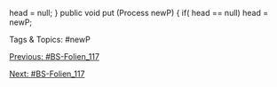 head = null;
}
public void put (Process newP) {
if( head == null)
head = newP;

   Tags & Topics:
   #newP

[Previous: #BS-Folien_117](BS-Folien_117.md)

[Next: #BS-Folien_117](BS-Folien_117.md)